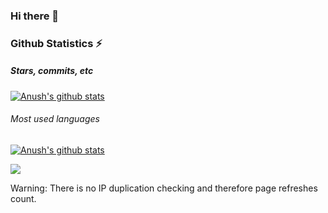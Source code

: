 ### Hi there 👋

<!--
**AnushK-Fro/AnushK-Fro** is a ✨ _special_ ✨ repository because its `README.md` (this file) appears on your GitHub profile.

Here are some ideas to get you started:

- 🔭 I’m currently working on ...
- 🌱 I’m currently learning ...
- 👯 I’m looking to collaborate on ...
- 🤔 I’m looking for help with ...
- 💬 Ask me about ...
- 📫 How to reach me: ...
- 😄 Pronouns: ...
- ⚡ Fun fact: ...
-->

### Github Statistics ⚡
##### Stars, commits, etc
[![Anush's github stats](https://github-readme-stats.vercel.app/api?username=anushk-fro&layout=compact&show_icons=true&theme=dark)](https://github.com/anushk-fro/github-readme-stats)

###### Most used languages
[![Anush's github stats](https://github-readme-stats.vercel.app/api/top-langs/?username=anushk-fro&layout=compact&theme=dark)](https://github.com/anushk-fro/github-readme-stats)

![](https://komarev.com/ghpvc/?username=AnushK-Fro)

Warning: There is no IP duplication checking and therefore page refreshes count.
